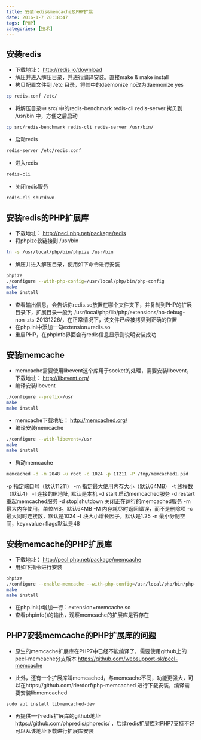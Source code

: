 ```yaml
---
title: 安装redis&memcache及PHP扩展
date: 2016-1-7 20:18:47
tags: [PHP]
categories: [技术]
---
```

## 安装redis
* 下载地址： http://redis.io/download
* 解压并进入解压目录，并进行编译安装。直接make & make install
* 拷贝配置文件到 /etc 目录，将其中的daemonize no改为daemonize yes
```bash
cp redis.conf /etc/
```
* 将解压目录中 src/ 中的redis-benchmark redis-cli redis-server 拷贝到 /usr/bin 中，方便之后启动
```bash
cp src/redis-benchmark redis-cli redis-server /usr/bin/
```
<!--more-->
* 启动redis
```bash
redis-server /etc/redis.conf
```
* 进入redis
```bash
redis-cli
```
* 关闭redis服务
```bash
redis-cli shutdown
```
## 安装redis的PHP扩展库
* 下载地址： http://pecl.php.net/package/redis
* 将phpize软链接到 /usr/bin
```bash
ln -s /usr/local/php/bin/phpize /usr/bin
```
* 解压并进入解压目录，使用如下命令进行安装
```bash
phpize
./configure --with-php-config=/usr/local/php/bin/php-config
make
make install
```
* 查看输出信息，会告诉你redis.so放置在哪个文件夹下，并复制到PHP的扩展目录下，扩展目录一般为 /usr/local/php/lib/php/extensions/no-debug-non-zts-20131226/，在正常情况下，该文件已经被拷贝到正确的位置
* 在php.ini中添加一句extension=redis.so
* 重启PHP，在phpinfo界面会有redis信息显示则说明安装成功
## 安装memcache
* memcache需要使用libevent这个库用于socket的处理，需要安装libevent，下载地址： http://libevent.org/
* 编译安装libevent
```bash
./configure --prefix=/usr
make
make install
```
* memcache下载地址： http://memcached.org/
* 编译安装memcache
```bash
./configure --with-libevent=/usr
make
make install
```
* 启动memcache
```bash
memcached -d -m 2048 -u root -c 1024 -p 11211 -P /tmp/memcached1.pid
```
-p 指定端口号（默认11211）
-m 指定最大使用内存大小（默认64MB）
-t 线程数（默认4）
-l 连接的IP地址, 默认是本机
-d start 启动memcached服务
-d restart 重起memcached服务
-d stop|shutdown 关闭正在运行的memcached服务
-m 最大内存使用，单位MB。默认64MB
-M 内存耗尽时返回错误，而不是删除项
-c 最大同时连接数，默认是1024
-f 块大小增长因子，默认是1.25
-n 最小分配空间，key+value+flags默认是48
## 安装memcache的PHP扩展库
* 下载地址： http://pecl.php.net/package/memcache
* 用如下指令进行安装
```bash
phpize
./configure --enable-memcache --with-php-config=/usr/local/php/bin/php-config --with-zlib-dir
make
make install
```
* 在php.ini中增加一行：extension=memcache.so
* 查看phpinfo()的输出，观察memcache的扩展库是否存在

## PHP7安装memcache的PHP扩展库的问题
* 原生的memcache扩展库在PHP7中已经不能编译了，需要使用github上的pecl-memcache分支版本
https://github.com/websupport-sk/pecl-memcache

* 此外，还有一个扩展库叫memcached，与memcache不同，功能更强大，可以在https://github.com/rlerdorf/php-memcached 进行下载安装，编译需要安装libmemcached
```
sudo apt install libmemcached-dev
```
* 再提供一个redis扩展库的github地址https://github.com/phpredis/phpredis/ ，后续redis扩展库对PHP7支持不好可以从该地址下载进行扩展库安装
